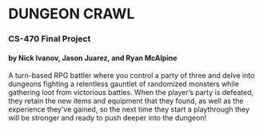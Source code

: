  # DUNGEON CRAWL
 ### CS-470 Final Project 
 #### by Nick Ivanov, Jason Juarez, and Ryan McAlpine

 A turn-based RPG battler where you control a party of three and delve into dungeons fighting a relentless gauntlet of randomized monsters while gathering loot from victorious battles. When the player’s party is defeated, they retain the new items and equipment that they found, as well as the experience they've gained, so the next time they start a playthrough they will be stronger and ready to push deeper into the dungeon!
